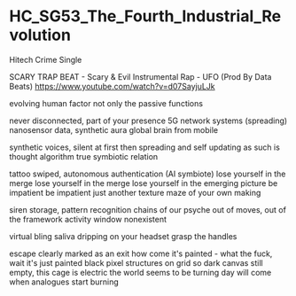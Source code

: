 # HC_SG53_The_Fourth_Industrial_Revolution
Hitech Crime Single

SCARY TRAP BEAT - Scary & Evil Instrumental Rap - UFO (Prod By Data Beats)
https://www.youtube.com/watch?v=d07SayjuLJk


evolving human factor
not only the passive functions

never disconnected, part of your presence
5G network systems (spreading)
nanosensor data, synthetic aura
global brain from mobile

synthetic voices, silent at first
then spreading and self updating
as such is thought algorithm 
true symbiotic relation

tattoo swiped, autonomous 
authentication (AI symbiote) 
lose yourself in the merge
lose yourself in the merge
lose yourself in the emerging picture
be impatient be impatient
just another texture
maze of your own making

siren storage, pattern recognition
chains of our psyche
out of moves, out of the framework
activity window nonexistent

virtual bling saliva
dripping on your headset
grasp the handles

escape clearly marked as an exit
how come it's painted - what the fuck, wait
it's just painted black 
pixel structures on grid so dark
canvas still empty, this cage is electric
the world seems to be turning
day will come when analogues start burning




